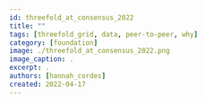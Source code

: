 ```yaml
---
id: threefold_at_consensus_2022
title: ""
tags: [threefold_grid, data, peer-to-peer, why]
category: [foundation]
image: ./threefold_at_consensus_2022.png
image_caption: .
excerpt: .
authors: [hannah_cordes]
created: 2022-04-17
---
```

